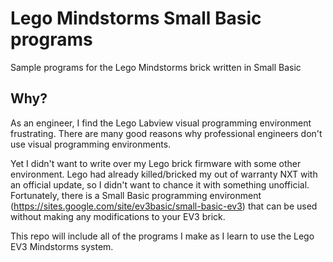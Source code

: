 # Lego Mindstorms Small Basic programs

Sample programs for the Lego Mindstorms brick written in Small Basic

## Why?

As an engineer, I find the Lego Labview visual programming environment frustrating. There are many good reasons why professional engineers don't use visual programming environments.

Yet I didn't want to write over my Lego brick firmware with some other environment. Lego had already killed/bricked my out of warranty NXT with an official update, so I didn't want to chance it with something unofficial. Fortunately, there is a Small Basic programming environment (https://sites.google.com/site/ev3basic/small-basic-ev3) that can be used without making any modifications to your EV3 brick.

This repo will include all of the programs I make as I learn to use the Lego EV3 Mindstorms system.

